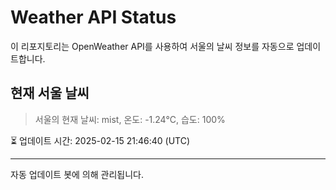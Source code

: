 
# Weather API Status

이 리포지토리는 OpenWeather API를 사용하여 서울의 날씨 정보를 자동으로 업데이트합니다.

## 현재 서울 날씨
> 서울의 현재 날씨: mist, 온도: -1.24°C, 습도: 100%

⏳ 업데이트 시간: 2025-02-15 21:46:40 (UTC)

---
자동 업데이트 봇에 의해 관리됩니다.
